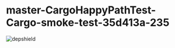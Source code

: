# master-CargoHappyPathTest-Cargo-smoke-test-35d413a-235

![depshield](https://depshield.sonatype.org/badges/depshield-prod/master-CargoHappyPathTest-Cargo-smoke-test-35d413a-235/depshield.svg)
